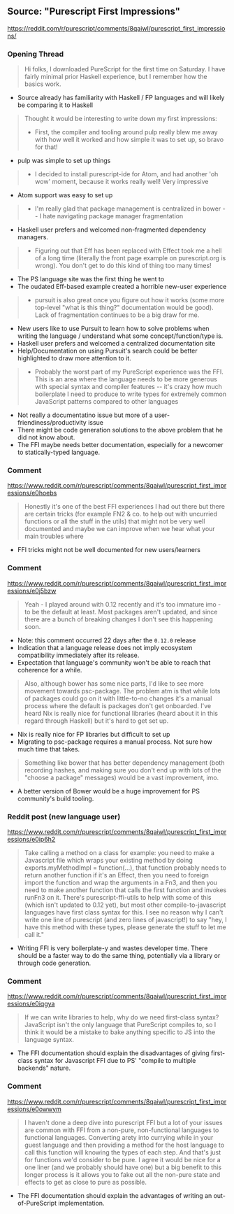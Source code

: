 
## Source: "Purescript First Impressions"

https://reddit.com/r/purescript/comments/8qaiwl/purescript_first_impressions/

### Opening Thread

> Hi folks, I downloaded PureScript for the first time on Saturday. I have fairly minimal prior Haskell experience, but I remember how the basics work.

- Source already has familiarity with Haskell / FP languages and will likely be comparing it to Haskell

> Thought it would be interesting to write down my first impressions:
> - First, the compiler and tooling around pulp really blew me away with how well it worked and how simple it was to set up, so bravo for that!

- pulp was simple to set up things

> - I decided to install purescript-ide for Atom, and had another 'oh wow' moment, because it works really well! Very impressive

- Atom support was easy to set up

> - I'm really glad that package management is centralized in bower -- I hate navigating package manager fragmentation

- Haskell user prefers and welcomed non-fragmented dependency managers.

> - Figuring out that Eff has been replaced with Effect took me a hell of a long time (literally the front page example on purescript.org is wrong). You don't get to do this kind of thing too many times!

- The PS language site was the first thing he went to
- The oudated Eff-based example created a horrible new-user experience

> - pursuit is also great once you figure out how it works (some more top-level "what is this thing?" documentation would be good). Lack of fragmentation continues to be a big draw for me.

- New users like to use Pursuit to learn how to solve problems when writing the language / understand what some concept/function/type is.
- Haskell user prefers and welcomed a centralized documentation site
- Help/Documentation on using Pursuit's search could be better highlighted to draw more attention to it.

> - Probably the worst part of my PureScript experience was the FFI. This is an area where the language needs to be more generous with special syntax and compiler features -- it's crazy how much boilerplate I need to produce to write types for extremely common JavaScript patterns compared to other languages

- Not really a documentatino issue but more of a user-friendiness/productivity issue
- There might be code generation solutions to the above problem that he did not know about.
- The FFI maybe needs better documentation, especially for a newcomer to statically-typed language.

### Comment

https://www.reddit.com/r/purescript/comments/8qaiwl/purescript_first_impressions/e0hoebs

> Honestly it's one of the best FFI experiences I had out there but there are certain tricks (for example FN2 & co. to help out with uncurried functions or all the stuff in the utils) that might not be very well documented and maybe we can improve when we hear what your main troubles where

- FFI tricks might not be well documented for new users/learners

### Comment

https://www.reddit.com/r/purescript/comments/8qaiwl/purescript_first_impressions/e0j5bzw

> Yeah - I played around with 0.12 recently and it's too immature imo - to be the default at least. Most packages aren't updated, and since there are a bunch of breaking changes I don't see this happening soon.

- Note: this comment occurred 22 days after the `0.12.0` release
- Indication that a language release does not imply ecosystem compatibility immediately after its release.
- Expectation that language's community won't be able to reach that coherence for a while.

> Also, although bower has some nice parts, I'd like to see more movement towards psc-package. The problem atm is that while lots of packages could go on it with little-to-no changes it's a manual process where the default is packages don't get onboarded. I've heard Nix is really nice for functional libraries (heard about it in this regard through Haskell) but it's hard to get set up.

- Nix is really nice for FP libraries but difficult to set up
- Migrating to psc-package requires a manual process. Not sure how much time that takes.

> Something like bower that has better dependency management (both recording hashes, and making sure you don't end up with lots of the "choose a package" messages) would be a vast improvement, imo.

- A better version of Bower would be a huge improvement for PS community's build tooling.

### Reddit post (new language user)

https://www.reddit.com/r/purescript/comments/8qaiwl/purescript_first_impressions/e0ip6h2

> Take calling a method on a class for example: you need to make a Javascript file which wraps your existing method by doing exports.myMethodImpl = function(...), that function probably needs to return another function if it's an Effect, then you need to foreign import the function and wrap the arguments in a Fn3, and then you need to make another function that calls the first function and invokes runFn3 on it.
> There's purescript-ffi-utils to help with some of this (which isn't updated to 0.12 yet), but most other compile-to-javascript languages have first class syntax for this. I see no reason why I can't write one line of purescript (and zero lines of javascript!) to say "hey, I have this method with these types, please generate the stuff to let me call it."

- Writing FFI is very boilerplate-y and wastes developer time. There should be a faster way to do the same thing, potentially via a library or through code generation.

### Comment

https://www.reddit.com/r/purescript/comments/8qaiwl/purescript_first_impressions/e0iqgya

> If we can write libraries to help, why do we need first-class syntax? JavaScript isn't the only language that PureScript compiles to, so I think it would be a mistake to bake anything specific to JS into the language syntax.

- The FFI documentation should explain the disadvantages of giving first-class syntax for Javascript FFI due to PS' "compile to multiple backends" nature.

### Comment

https://www.reddit.com/r/purescript/comments/8qaiwl/purescript_first_impressions/e0owwym

> I haven't done a deep dive into purescript FFI but a lot of your issues are common with FFI from a non-pure, non-functional languages to functional languages. Converting arety into currying while in your guest language and then providing a method for the host language to call this function will knowing the types of each step. And that's just for functions we'd consider to be pure.
> I agree it would be nice for a one liner (and we probably should have one) but a big benefit to this longer process is it allows you to fake out all the non-pure state and effects to get as close to pure as possible.

- The FFI documentation should explain the advantages of writing an out-of-PureScript implementation.
